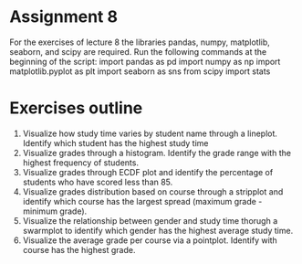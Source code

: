 # Assignment 8

For the exercises of lecture 8 the libraries pandas, numpy, matplotlib, seaborn, and scipy are required. Run the following commands at the beginning of the script: 
import pandas as pd
import numpy as np
import matplotlib.pyplot as plt
import seaborn as sns
from scipy import stats

# Exercises outline
1) Visualize how study time varies by student name through a lineplot. Identify which student has the highest study time
2) Visualize grades through a histogram. Identify the grade range with the highest frequency of students.
3) Visualize grades through ECDF plot and identify the percentage of students who have scored less than 85.
4) Visualize grades distribution based on course through a stripplot and identify which course has the largest spread (maximum grade - minimum grade).
5) Visualize the relationship between gender and study time thorugh a swarmplot to identify which gender has the highest average study time.
6) Visualize the average grade per course via a pointplot. Identify with course has the highest grade.

